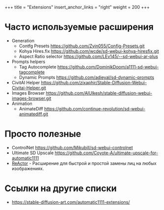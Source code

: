 +++
title = "Extensions"
insert_anchor_links = "right"
weight = 200
+++


# Часто используемые расширения

* Generation
    * Contfg Presets https://github.com/Zyin055/Config-Presets.git
    * Kohya Hires.fix https://github.com/wcde/sd-webui-kohya-hiresfix.git
    * Aspect Ratio selector https://github.com/LEv145/--sd-webui-ar-plus
* Prompts helpers
    * Tag Autocomplete https://github.com/DominikDoom/a1111-sd-webui-tagcomplete
    * Dynamic Prompts https://github.com/adieyal/sd-dynamic-prompts
* CivitAI Helper https://github.com/zixaphir/Stable-Diffusion-Webui-Civitai-Helper.git
* Images Browser https://github.com/AlUlkesh/stable-diffusion-webui-images-browser.git
* Animation
  * AnimateDiff https://github.com/continue-revolution/sd-webui-animatediff.git

# Просто полезные

* ControlNet https://github.com/Mikubill/sd-webui-controlnet
* Ultimate SD Upscale https://github.com/Coyote-A/ultimate-upscale-for-automatic1111
* [ReActor](https://github.com/Gourieff/sd-webui-reactor) - Расширение для быстрой и простой замены лиц на любых изображениях. 


# Ссылки на другие списки

* https://stable-diffusion-art.com/automatic1111-extensions/
